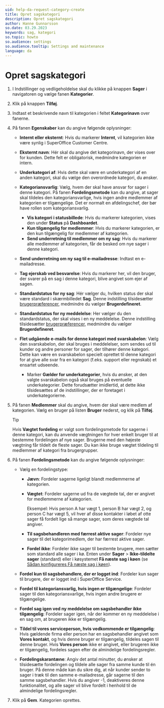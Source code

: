 ```yaml
---
uid: help-da-request-category-create
title: Opret sagskategori
description: Opret sagskategori
author: Hanne Gunnarsson
so.date: 03.29.2023
keywords: sag, kategori
so.topic: howto
so.audience: settings
so.audience.tooltip: Settings and maintenance
language: da
---
```


# Opret sagskategori

1. I Indstillinger og vedligeholdelse skal du klikke på knappen **Sager** i navigatoren og vælge fanen **Kategorier**.

1. Klik på knappen **Tilføj**.

1. Indtast et beskrivende navn til kategorien i feltet **Kategorinavn** over fanerne.

1. På fanen **Egenskaber** kan du angive følgende oplysninger:

    * **Internt eller eksternt**: Hvis du markerer **Internt**, vil kategorien ikke være synlig i SuperOffice Customer Centre.

    * **Eksternt navn**: Hér skal du angive det kategorinavn, der vises over for kunden. Dette felt er obligatorisk, medmindre kategorien er intern.

    * **Underkategori af**: Hvis dette skal være en underkategori af en anden kategori, skal du vælge den overordnede kategori, du ønsker.

    * **Kategoriansvarlig**: Vælg, hvem der skal have ansvar for sager i denne kategori. På fanen **Fordelingsmetode** kan du angive, at sager skal tildeles den kategoriansvarlige, hvis ingen andre medlemmer af kategorien er tilgængelige. Det er normalt en afdelingschef, der bør have rollen som kategoriansvarlig.

        * **Vis kategori i statusbillede**: Hvis du markerer kategorien, vises den under **Status** på **Dashboardet**.
        * **Kun tilgængelig for medlemmer**: Hvis du markerer kategorien, er den kun tilgængelig for medlemmer af kategorien.
        * **Send underretning til medlemmer om ny sag**: Hvis du markerer alle medlemmer af kategorien, får de besked om nye sager i denne kategori.

    * **Send underretning om ny sag til e-mailadresse**: Indtast en e-mailadresse.

    * **Tag ejerskab ved besvarelse**: Hvis du markerer her, vil den bruger, der svarer på en sag i denne kategori, blive angivet som ejer af sagen.

    * **Standardstatus for ny sag**: Hér vælger du, hvilken status der skal være standard i skærmbilledet **Sag**. Denne indstilling tilsidesætter [brugerpræferencer][1], medmindre du vælger **Brugerdefineret**.

    * **Standardstatus for ny meddelelse**: Her vælger du den standardstatus, der skal vises i en ny meddelelse. Denne indstilling tilsidesætter [brugerpræferencer][1], medmindre du vælger **Brugerdefineret**.

    * **Flet udgående e-mails for denne kategori med svarskabelon**: Vælg den svarskabelon, der skal bruges i meddelelser, som sendes ud til kunder og andre personer for sager, der tilhører denne kategori. Dette kan være en svarskabelon specielt oprettet til denne kategori for at give alle svar fra en kategori (f.eks. support eller regnskab) et ensartet udseende.

        * Marker **Gælder for underkategorier**, hvis du ønsker, at den valgte svarskabelon også skal bruges på eventuelle underkategorier. Dette forudsætter imidlertid, at dette ikke tilsidesættes af de indstillinger, der er foretaget i underkategorierne.

1. På fanen **Medlemmer** skal du angive, hvem der skal være medlem af kategorien. Vælg en bruger på listen **Bruger** nederst, og klik på **Tilføj**.

    > [!TIP]
    > Hvis **Vægtet fordeling** er valgt som fordelingsmetode for sagerne i denne kategori, kan du anvende vægtningen for hver enkelt bruger til at bestemme fordelingen af nye sager. Brugerne med den højeste vægtning får tildelt de fleste sager. Du kan ikke bruge vægtet tildeling til medlemmer af kategori fra brugergrupper.

1. På fanen **Fordelingsmetode** kan du angive følgende oplysninger:

    * Vælg en fordelingstype:

        * **Jævn**: Fordeler sagerne ligeligt blandt medlemmerne af kategorien.
        * **Vægtet**: Fordeler sagerne ud fra de vægtede tal, der er angivet for medlemmerne af kategorien.

           Eksempel: Hvis person A har vægt 1, person B har vægt 2, og person C har vægt 5, vil hver af disse kontakter i løbet af otte sager få fordelt lige så mange sager, som deres vægtede tal angiver.

        * **Til sagsbehandleren med færrest aktive sager**: Fordeler nye sager til det kategorimedlem, der har færrest aktive sager.
        * **Fordel ikke**: Fordeler ikke sager til bestemte brugere, men sætter som standard alle sager i kø. Enten under **Sager** > **Ikke-tildelte sager** (standard) eller i køsystemet **Få næste sag i køen** (se [Sådan konfigureres Få næste sag i køen][3]).

    * **Fordel kun til sagsbehandlere, der er logget ind**: Fordeler kun sager til brugere, der er logget ind i SuperOffice Service.

    * **Fordel til kategoriansvarlig, hvis ingen er tilgængelige**: Fordeler sager til den kategoriansvarlige, hvis ingen andre brugere er tilgængelige.

    * **Fordel sag igen ved ny meddelelse om sagsbehandler ikke tilgængelig**: Fordeler sager igen, når der kommer en ny meddelelse i en sag om, at brugeren ikke er tilgængelig.

    * **Tildel til vores serviceperson, hvis vedkommende er tilgængelig**: Hvis gældende firma eller person har en sagsbehandler angivet som **Vores kontakt**, og hvis denne bruger er tilgængelig, tildeles sagen til denne bruger. Hvis **Vores person** ikke er angivet, eller brugeren ikke er tilgængelig, fordeles sagen efter de almindelige fordelingsregler.

    * **Fordelingskarantæne**: Angiv det antal minutter, du ønsker at tilsidesætte fordelingen og tildele alle sager fra samme kunde til én bruger. På denne måde kan du sikre dig, at når kunder sender to sager i træk til den samme e-mailadresse, går sagerne til den samme sagsbehandler. Hvis du angiver -1, deaktiveres denne funktionalitet, og alle sager vil blive fordelt i henhold til de almindelige fordelingsregler.

1. Klik på **Gem**. Kategorien oprettes.

<!-- Referenced links -->
[1]: ../../../admin/preferences/learn/index.md
[3]: ../next-in-queue.md

<!-- Referenced images -->
